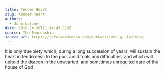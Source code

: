 ```yaml
---
title: Tender Heart
slug: tender-heart
authors:
  - John Lorimer
date: 2018-10-28T11:14:47.129Z
source: The Deaconship
source_url: https://reformeddeacon.com/authors/john-g.-lorimer/
---
```

It is only true piety which, during a long succession of years, will sustain the heart in tenderness to the poor amid trials and difficulties, and which will uphold the deacon in the unwearied, and sometimes unrequited care of the house of God.
